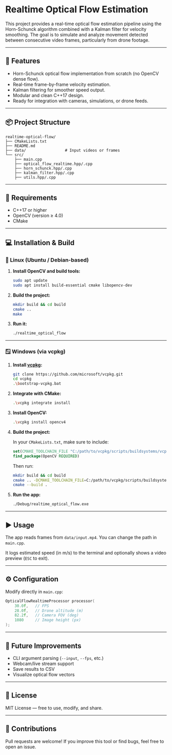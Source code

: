 # Realtime Optical Flow Estimation

This project provides a real-time optical flow estimation pipeline using the Horn-Schunck algorithm combined with a Kalman filter for velocity smoothing. The goal is to simulate and analyze movement detected between consecutive video frames, particularly from drone footage.

---

## 🚀 Features

- Horn-Schunck optical flow implementation from scratch (no OpenCV dense flow).
- Real-time frame-by-frame velocity estimation.
- Kalman filtering for smoother speed output.
- Modular and clean C++17 design.
- Ready for integration with cameras, simulations, or drone feeds.

---

## 📦 Project Structure

```
realtime-optical-flow/
├── CMakeLists.txt
├── README.md
├── data/                 # Input videos or frames
└── src/
    ├── main.cpp
    ├── optical_flow_realtime.hpp/.cpp
    ├── horn_schunck.hpp/.cpp
    ├── kalman_filter.hpp/.cpp
    ├── utils.hpp/.cpp
```

---

## 🔧 Requirements

- C++17 or higher
- OpenCV (version ≥ 4.0)
- CMake

---

## 💻 Installation & Build

### 🐧 Linux (Ubuntu / Debian-based)

1. **Install OpenCV and build tools:**

   ```bash
   sudo apt update
   sudo apt install build-essential cmake libopencv-dev
   ```

2. **Build the project:**

   ```bash
   mkdir build && cd build
   cmake ..
   make
   ```

3. **Run it:**

   ```bash
   ./realtime_optical_flow
   ```

---

### 🪟 Windows (via vcpkg)

1. **Install [vcpkg](https://github.com/microsoft/vcpkg):**

   ```bash
   git clone https://github.com/microsoft/vcpkg.git
   cd vcpkg
   .\bootstrap-vcpkg.bat
   ```

2. **Integrate with CMake:**

   ```bash
   .\vcpkg integrate install
   ```

3. **Install OpenCV:**

   ```bash
   .\vcpkg install opencv4
   ```

4. **Build the project:**

   In your `CMakeLists.txt`, make sure to include:

   ```cmake
   set(CMAKE_TOOLCHAIN_FILE "C:/path/to/vcpkg/scripts/buildsystems/vcpkg.cmake")
   find_package(OpenCV REQUIRED)
   ```

   Then run:

   ```bash
   mkdir build && cd build
   cmake .. -DCMAKE_TOOLCHAIN_FILE=C:/path/to/vcpkg/scripts/buildsystems/vcpkg.cmake
   cmake --build .
   ```

5. **Run the app:**

   ```bash
   ./Debug/realtime_optical_flow.exe
   ```

---

## ▶️ Usage

The app reads frames from `data/input.mp4`. You can change the path in `main.cpp`.

It logs estimated speed (in m/s) to the terminal and optionally shows a video preview (`ESC` to exit).

---

## ⚙️ Configuration

Modify directly in `main.cpp`:

```cpp
OpticalFlowRealtimeProcessor processor(
    30.0f,   // FPS
    28.0f,   // Drone altitude (m)
    82.2f,   // Camera FOV (deg)
    1080     // Image height (px)
);
```

---

## 🔮 Future Improvements

- CLI argument parsing (`--input`, `--fps`, etc.)
- Webcam/live stream support
- Save results to CSV
- Visualize optical flow vectors

---

## 📄 License

MIT License — free to use, modify, and share.

---

## 🤝 Contributions

Pull requests are welcome! If you improve this tool or find bugs, feel free to open an issue.
